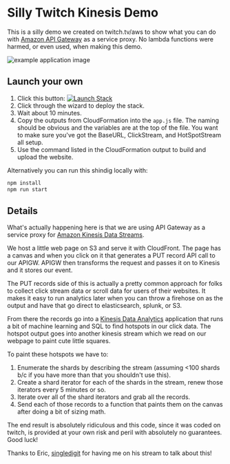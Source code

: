 # Silly Twitch Kinesis Demo

This is a silly demo we created on twitch.tv/aws to show what you can do with [Amazon API Gateway](https://aws.amazon.com/api-gateway/) as a service proxy. No lambda functions were harmed, or even used, when making this demo.

![example application image](https://raw.githubusercontent.com/ranman/twitch.go-aws.como/master/imgs/example.png)

## Launch your own

1. Click this button: [![Launch Stack](https://cdn.rawgit.com/buildkite/cloudformation-launch-stack-button-svg/master/launch-stack.svg)](https://console.aws.amazon.com/cloudformation/home#/stacks/new?stackName=TwitchDemoAPIProxy&templateURL=https://aws-workshop-templates.s3.amazonaws.com/twitch/apigw-kinesis-demo/template.yaml)
1. Click through the wizard to deploy the stack.
1. Wait about 10 minutes.
1. Copy the outputs from CloudFormation into the `app.js` file. The naming should be obvious and the variables are at the top of the file. You want to make sure you've got the BaseURL, ClickStream, and HotSpotStream all setup.
1. Use the command listed in the CloudFormation output to build and upload the website.

Alternatively you can run this shindig locally with:

```bash
npm install
npm run start
```

## Details

What's actually happening here is that we are using API Gateway as a service proxy for [Amazon Kinesis Data Streams](https://aws.amazon.com/kinesis/data-streams/).

We host a little web page on S3 and serve it with CloudFront. The page has a canvas and when you click on it that generates a PUT record API call to our APIGW. APIGW then transforms the request and passes it on to Kinesis and it stores our event.

The PUT records side of this is actually a pretty common approach for folks to collect click stream data or scroll data for users of their websites. It makes it easy to run analytics later when you can throw a firehose on as the output and have that go direct to elasticsearch, splunk, or S3.

From there the records go into a [Kinesis Data Analytics](https://aws.amazon.com/kinesis/data-analytics/) application that runs a bit of machine learning and SQL to find hotspots in our click data. The hotspot output goes into another kinesis stream which we read on our webpage to paint cute little squares.

To paint these hotspots we have to:

1. Enumerate the shards by describing the stream (assuming <100 shards b/c if you have more than that you shouldn't use this).
1. Create a shard iterator for each of the shards in the stream, renew those iterators every 5 minutes or so.
1. Iterate over all of the shard iterators and grab all the records.
1. Send each of those records to a function that paints them on the canvas after doing a bit of sizing math.

The end result is absolutely ridiculous and this code, since it was coded on twitch, is provided at your own risk and peril with absolutely no guarantees. Good luck!

Thanks to Eric, [singledigit](https://github.com/singledigit) for having me on his stream to talk about this!
